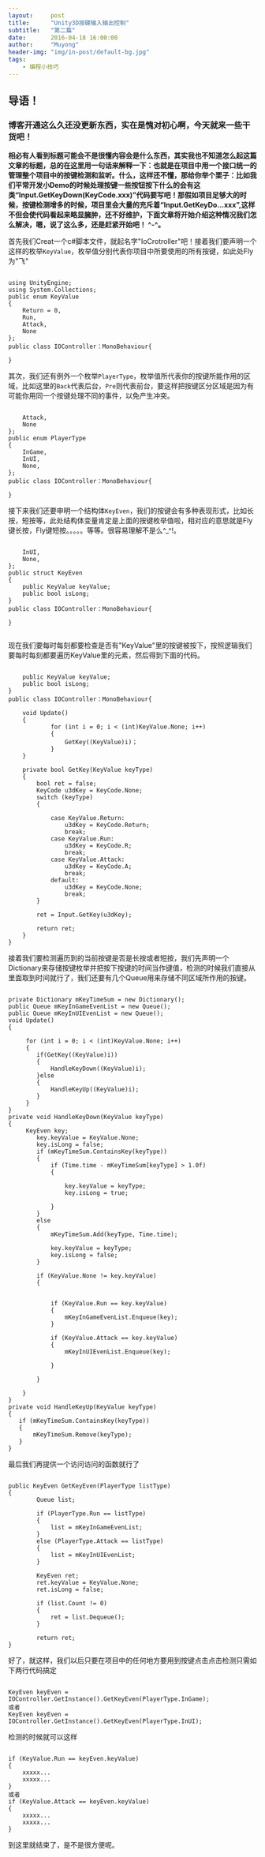 ```yaml
---
layout:     post
title:      "Unity3D按键输入输出控制"
subtitle:   "第二篇"
date:       2016-04-18 16:00:00
author:     "Muyong"
header-img: "img/in-post/default-bg.jpg"
tags:
    - 编程小技巧
---
```


## 导语！
### 博客开通这么久还没更新东西，实在是愧对初心啊，今天就来一些干货吧！
**相必有人看到标题可能会不是很懂内容会是什么东西，其实我也不知道怎么起这篇文章的标题，总的在这里用一句话来解释一下：也就是在项目中用一个接口统一的管理整个项目中的按键检测和监听。什么，这样还不懂，那给你举个栗子：比如我们平常开发小Demo的时候处理按键一些按钮按下什么的会有这类“Input.GetKeyDown(KeyCode.xxx)”代码要写吧！那假如项目足够大的时候，按键检测增多的时候，项目里会大量的充斥着“Input.GetKeyDo...xxx”,这样不但会使代码看起来略显臃肿，还不好维护，下面文章将开始介绍这种情况我们怎么解决，嗯，说了这么多，还是赶紧开始吧！ ^-^。**

首先我们Creat一个c#脚本文件，就起名字"IoCrotroller"吧！接着我们要声明一个这样的枚举```KeyValue```，枚举值分别代表你项目中所要使用的所有按键，如此处Fly为"飞"

<pre><code>
using UnityEngine;
using System.Collections;
public enum KeyValue
{
    Return = 0,
    Run,
    Attack,
    None  
};
public class IOController：MonoBehaviour{

}
</pre></code>

其次，我们还有例外一个枚举```PlayerType```，枚举值所代表你的按键所能作用的区域，比如这里的```Back```代表后台，```Pre```则代表前台，要这样把按键区分区域是因为有可能你用同一个按键处理不同的事件，以免产生冲突。
<pre><code>	
    Attack,
    None  
};
public enum PlayerType
{
    InGame,
    InUI,
    None,
};
public class IOController：MonoBehaviour{

}
</pre></code>

接下来我们还要申明一个结构体```KeyEven```，我们的按键会有多种表现形式，比如长按，短按等，此处结构体变量肯定是上面的按键枚举值啦，相对应的意思就是Fly键长按，Fly键短按。。。。。等等。很容易理解不是么^_^!。

<pre><code>
    InUI,
    None,
};
public struct KeyEven
{
    public KeyValue keyValue;
    public bool isLong;
}
public class IOController：MonoBehaviour{

}

</pre></code>

现在我们要每时每刻都要检查是否有"KeyValue"里的按键被按下，按照逻辑我们要每时每刻都要遍历KeyValue里的元素，然后得到下面的代码。                                                                                                                                                                                                                                                                                                                                                                                                                                                                                                                                                                                                                                                                                                                                                                                                                                                                                                                                                                                                                                                                                                                                                                                                                                                                                                                                                                                                                                                                                                                                                                                                                                                                                                                                                                                                                                                                                                                                                                                                                                                                                                                                                                                                                                                                                                                                                                                                                                                                                                                                                                                                                                                                                                                                                                                                                                                                                                                                                                                                                                                                                                                                                                                                                                                                                                                                                                                                                                                                                                                                                                                                                                                                                                                                                                                                                                                                                                                                                                                                                                                                                                                                                                                                                                                                                                                                                                                                                                                                                                                                                                                                                                                                                                                                                                                                                                                                                                                                                                                                                                                                                                                                                                                                                                                                                                                                                                                                                                                                                                                                                                                                                                                                                                                                                                                                                                                                                                                                                                                                                                                                                                                                                                                                                                                                                                                                                                                                                                                                                                                                                                                                                                                                                                                                                                                                                                                                                                                                                                                                                                                                                                                                                                                                                                                                                                                                                                                                                                                                                                                                                                                                                                                                                                                                                                                                                                                                                                                                                                                                                                                                                                                                                                                                                                                                                                                                                                                                                                                                                                                                                                                                                                                                                                                                                                                                                                                                                                                                                                                                                                                                                                                                                                                                                                                                                                                                                                                                                                                                                                                                                                                                                                                                                                                                                                                                                                                                                                                                                                                                                                                                                                                                                                                                                                                                                                                                                                                                                                                                                                                                                                                                                                                                                                                                                                                                                                                                                                                                                                                                                                                                                                                                                                                                                                                                                                                                                                                                                                                                                                                                                                                                                                                                                                                                                                                                                                                                                                                                                                                                                                                                                                                                                                                                                                                                                                                                                                                                                                                                                                                                                                                                                                                                                                                                                                                                                                                                                                                                                                                                                                                                                                                                                                                                                                                                                                                                                                                                                                                                                                                                                                                                                                                                                                                                                                                                                                                                                                                                                                                                                                                                                                                                                                                                                                                                                                                                                                                                                                                                                                                                                                                                                                                                                                                                                                                                                                                                                                                                                                                                                                                                                                                                                                                                                                                                                                    
<pre><code>
    public KeyValue keyValue;
    public bool isLong;
}
public class IOController：MonoBehaviour{

	void Update()
	{
            for (int i = 0; i < (int)KeyValue.None; i++)
            {
            	GetKey((KeyValue)i)；
            }
	}

	private bool GetKey(KeyValue keyType)
	{
		bool ret = false;
		KeyCode u3dKey = KeyCode.None;
		switch (keyType)
		{

			case KeyValue.Return:
				u3dKey = KeyCode.Return;
				break;
			case KeyValue.Run:
				u3dKey = KeyCode.R;
				break;
			case KeyValue.Attack:
				u3dKey = KeyCode.A;
				break;
			default:
				u3dKey = KeyCode.None;
				break;
		}

		ret = Input.GetKey(u3dKey);

		return ret;
	}
}
</pre></code>

接着我们要检测遍历到的当前按键是否是长按或者短按，我们先声明一个Dictionary来存储按键枚举并把按下按键的时间当作键值，检测的时候我们直接从里面取到时间就行了，我们还要有几个Queue用来存储不同区域所作用的按键。
<pre><code>
private Dictionary<KeyValue, float> mKeyTimeSum = new Dictionary<KeyValue, float>();
public Queue<KeyEven> mKeyInGameEvenList = new Queue<KeyEven>();
public Queue<KeyEven> mKeyInUIEvenList = new Queue<KeyEven>();
void Update()
{

     for (int i = 0; i < (int)KeyValue.None; i++)
     {
     	if(GetKey((KeyValue)i))
        {
			HandleKeyDown((KeyValue)i);
        }else
		{
			HandleKeyUp((KeyValue)i);
		}
     }
}
private void HandleKeyDown(KeyValue keyType)
{
	 KeyEven key;
        key.keyValue = KeyValue.None;
        key.isLong = false;
        if (mKeyTimeSum.ContainsKey(keyType))
        {
            if (Time.time - mKeyTimeSum[keyType] > 1.0f)
            {

                key.keyValue = keyType;
                key.isLong = true;

            }
        }
        else
        {
            mKeyTimeSum.Add(keyType, Time.time);

            key.keyValue = keyType;
            key.isLong = false;
        }

        if (KeyValue.None != key.keyValue)
        {

            
            if (KeyValue.Run == key.keyValue)
            {
                mKeyInGameEvenList.Enqueue(key);
            }

            if (KeyValue.Attack == key.keyValue)
            {
                mKeyInUIEvenList.Enqueue(key);
  
            }

        }
        
    }
}
private void HandleKeyUp(KeyValue keyType)
{
   if (mKeyTimeSum.ContainsKey(keyType))
   {
       mKeyTimeSum.Remove(keyType);
   }
}
</pre></code>

最后我们再提供一个访问访问的函数就行了
<pre><code>
public KeyEven GetKeyEven(PlayerType listType)
{
        Queue<KeyEven> list;

        if (PlayerType.Run == listType)
        {
            list = mKeyInGameEvenList;
        }
        else (PlayerType.Attack == listType)
        {
            list = mKeyInUIEvenList;
        }

        KeyEven ret;
        ret.keyValue = KeyValue.None;
        ret.isLong = false;

        if (list.Count != 0)
        {
            ret = list.Dequeue();
        }

        return ret;
}
</pre></code>
好了，就这样，我们以后只要在项目中的任何地方要用到按键点击点击检测只需如下两行代码搞定
<pre><code>
KeyEven keyEven = IOController.GetInstance().GetKeyEven(PlayerType.InGame);
或者
KeyEven keyEven = IOController.GetInstance().GetKeyEven(PlayerType.InUI);
</pre></code>
检测的时候就可以这样
<pre><code>
if (KeyValue.Run == keyEven.keyValue)
{
	xxxxx...
	xxxxx...
}
或者
if (KeyValue.Attack == keyEven.keyValue)
{
	xxxxx...
	xxxxx...
}
</pre></code>
到这里就结束了，是不是很方便呢。